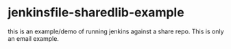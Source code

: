 # jenkinsfile-sharedlib-example
this is an example/demo of running jenkins against a share repo. This is only an email example.
